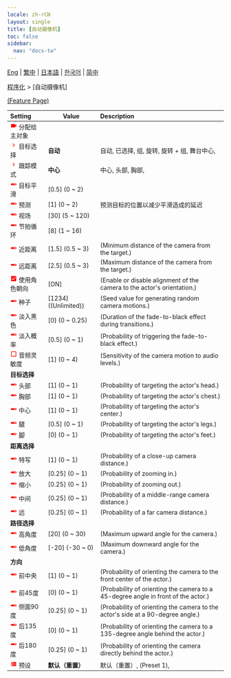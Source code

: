 ```yaml
---
locale: zh-rCN
layout: single
title: [自动摄像机]
toc: false
sidebar:
  nav: "docs-tw"
---
```

[Eng](/dancexr/menu/2025.4/motion/auto_cam) | [繁中](/tw/dancexr/menu/2025.4/motion/auto_cam) | [日本語](/jp/dancexr/menu/2025.4/motion/auto_cam) | [한국어](/kr/dancexr/menu/2025.4/motion/auto_cam) | [简中](/zh/dancexr/menu/2025.4/motion/auto_cam)

[程序化](../menu#程序化) > [自动摄像机]



[(Feature Page)](/zh/dancexr/features/auto_cam)

| Setting | Value | Description |
| :--- | --- | :--- |
| <img src="/images/icon/ic_videocam.png" alt="videocam icon"/> 分配给主对象</nobr>|| 
| <img src="/images/icon/ic_chevron.png" alt="chevron icon"/> 目标选择</nobr>| **自动** | 自动, 已选择, 组, 旋转, 旋转 + 组, 舞台中心,  |
| <img src="/images/icon/ic_chevron.png" alt="chevron icon"/> 跟踪模式</nobr>| **中心** | 中心, 头部, 胸部,  |
| <img src="/images/icon/ic_slider.png" alt="slider icon"/> 目标平滑</nobr>| [0.5] (0 ~ 2) | 
| <img src="/images/icon/ic_slider.png" alt="slider icon"/> 预测</nobr>| [1] (0 ~ 2) | 预测目标的位置以减少平滑造成的延迟
| <img src="/images/icon/ic_slider.png" alt="slider icon"/> 视场</nobr>| [30] (5 ~ 120) | 
| <img src="/images/icon/ic_slider.png" alt="slider icon"/> 节拍循环</nobr>| [8] (1 ~ 16) | 
| <img src="/images/icon/ic_slider.png" alt="slider icon"/> 近距离</nobr>| [1.5] (0.5 ~ 3) | (Minimum distance of the camera from the target.)
| <img src="/images/icon/ic_slider.png" alt="slider icon"/> 远距离</nobr>| [2.5] (0.5 ~ 3) | (Maximum distance of the camera from the target.)
| <img src="/images/icon/ic_check_on.png" alt="check on icon"/> 使用角色朝向</nobr>| [ON] | (Enable or disable alignment of the camera to the actor's orientation.)
| <img src="/images/icon/ic_slider.png" alt="slider icon"/> 种子</nobr>| [1234] ((Unlimited)) | (Seed value for generating random camera motions.)
| <img src="/images/icon/ic_slider.png" alt="slider icon"/> 淡入黑色</nobr>| [0] (0 ~ 0.25) | (Duration of the fade-to-black effect during transitions.)
| <img src="/images/icon/ic_slider.png" alt="slider icon"/> 淡入概率</nobr>| [0.5] (0 ~ 1) | (Probability of triggering the fade-to-black effect.)
| <img src="/images/icon/ic_check_off.png" alt="check off icon"/> 音频灵敏度</nobr>| [1] (0 ~ 4) | (Sensitivity of the camera motion to audio levels.)
|  <b>目标选择</b></nobr>|| 
| <img src="/images/icon/ic_slider.png" alt="slider icon"/> 头部</nobr>| [1] (0 ~ 1) | (Probability of targeting the actor's head.)
| <img src="/images/icon/ic_slider.png" alt="slider icon"/> 胸部</nobr>| [1] (0 ~ 1) | (Probability of targeting the actor's chest.)
| <img src="/images/icon/ic_slider.png" alt="slider icon"/> 中心</nobr>| [1] (0 ~ 1) | (Probability of targeting the actor's center.)
| <img src="/images/icon/ic_slider.png" alt="slider icon"/> 腿</nobr>| [0.5] (0 ~ 1) | (Probability of targeting the actor's legs.)
| <img src="/images/icon/ic_slider.png" alt="slider icon"/> 脚</nobr>| [0] (0 ~ 1) | (Probability of targeting the actor's feet.)
|  <b>距离选择</b></nobr>|| 
| <img src="/images/icon/ic_slider.png" alt="slider icon"/> 特写</nobr>| [1] (0 ~ 1) | (Probability of a close-up camera distance.)
| <img src="/images/icon/ic_slider.png" alt="slider icon"/> 放大</nobr>| [0.25] (0 ~ 1) | (Probability of zooming in.)
| <img src="/images/icon/ic_slider.png" alt="slider icon"/> 缩小</nobr>| [0.25] (0 ~ 1) | (Probability of zooming out.)
| <img src="/images/icon/ic_slider.png" alt="slider icon"/> 中间</nobr>| [0.25] (0 ~ 1) | (Probability of a middle-range camera distance.)
| <img src="/images/icon/ic_slider.png" alt="slider icon"/> 远</nobr>| [0.25] (0 ~ 1) | (Probability of a far camera distance.)
|  <b>路径选择</b></nobr>|| 
| <img src="/images/icon/ic_slider.png" alt="slider icon"/> 高角度</nobr>| [20] (0 ~ 30) | (Maximum upward angle for the camera.)
| <img src="/images/icon/ic_slider.png" alt="slider icon"/> 低角度</nobr>| [-20] (-30 ~ 0) | (Maximum downward angle for the camera.)
|  <b>方向</b></nobr>|| 
| <img src="/images/icon/ic_slider.png" alt="slider icon"/> 前中央</nobr>| [1] (0 ~ 1) | (Probability of orienting the camera to the front center of the actor.)
| <img src="/images/icon/ic_slider.png" alt="slider icon"/> 前45度</nobr>| [0] (0 ~ 1) | (Probability of orienting the camera to a 45-degree angle in front of the actor.)
| <img src="/images/icon/ic_slider.png" alt="slider icon"/> 侧面90度</nobr>| [0.25] (0 ~ 1) | (Probability of orienting the camera to the actor's side at a 90-degree angle.)
| <img src="/images/icon/ic_slider.png" alt="slider icon"/> 后135度</nobr>| [0] (0 ~ 1) | (Probability of orienting the camera to a 135-degree angle behind the actor.)
| <img src="/images/icon/ic_slider.png" alt="slider icon"/> 后180度</nobr>| [0.25] (0 ~ 1) | (Probability of orienting the camera directly behind the actor.)
| <img src="/images/icon/ic_list.png" alt="list icon"/> 预设</nobr>| **默认（重置）** | 默认（重置）, (Preset 1),  |

